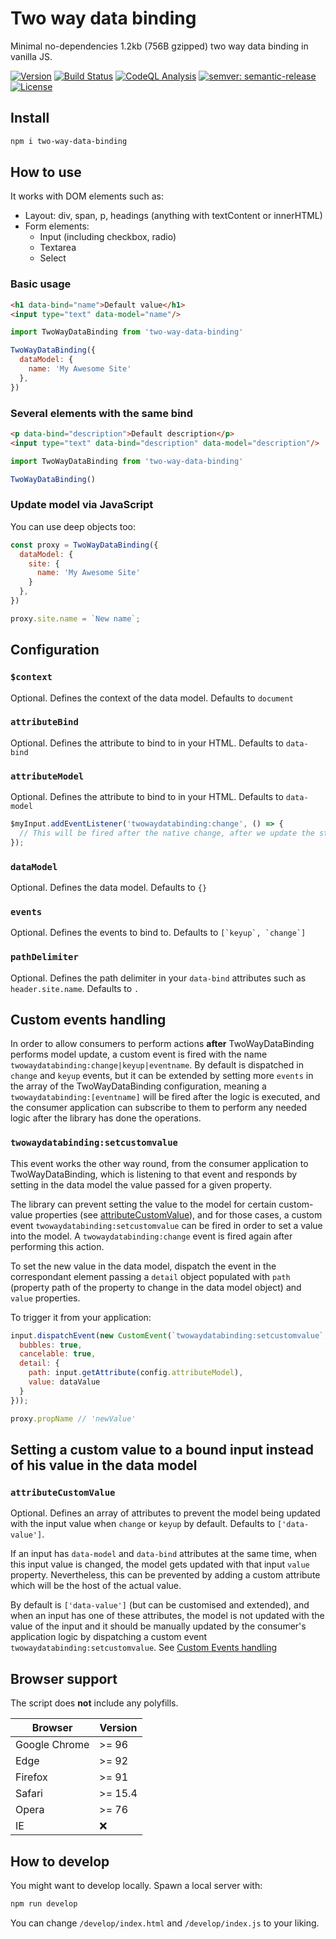 # Two way data binding

Minimal no-dependencies 1.2kb (756B gzipped) two way data binding in vanilla JS.

[![Version](https://img.shields.io/npm/v/two-way-data-binding.svg)](https://npmjs.org/package/two-way-data-binding)
[![Build Status](https://github.com/quicoto/two-way-data-binding/workflows/CI/badge.svg?branch=main)](https://github.com/quicoto/two-way-data-binding/actions)
[![CodeQL Analysis](https://github.com/quicoto/two-way-data-binding/workflows/CodeQL/badge.svg?branch=main)](https://github.com/quicoto/two-way-data-binding/actions)
[![semver: semantic-release](https://img.shields.io/badge/semver-semantic--release-blue.svg)](https://github.com/semantic-release/semantic-release)
[![License](https://img.shields.io/badge/License-MIT-blue.svg)](https://opensource.org/licenses/MIT)

## Install

```bash
npm i two-way-data-binding
```

## How to use

It works with DOM elements such as:

- Layout: div, span, p, headings (anything with textContent or innerHTML)
- Form elements:
  - Input (including checkbox, radio)
  - Textarea
  - Select

### Basic usage

```html
<h1 data-bind="name">Default value</h1>
<input type="text" data-model="name"/>
```

```javascript
import TwoWayDataBinding from 'two-way-data-binding'

TwoWayDataBinding({
  dataModel: {
    name: 'My Awesome Site'
  },
})
```

### Several elements with the same bind

```html
<p data-bind="description">Default description</p>
<input type="text" data-bind="description" data-model="description"/>
```

```javascript
import TwoWayDataBinding from 'two-way-data-binding'

TwoWayDataBinding()
```

### Update model via JavaScript

You can use deep objects too:

```javascript
const proxy = TwoWayDataBinding({
  dataModel: {
    site: {
      name: 'My Awesome Site'
    }
  },
})

proxy.site.name = `New name`;
```

## Configuration

### `$context`

Optional. Defines the context of the data model. Defaults to `document`

### `attributeBind`

Optional. Defines the attribute to bind to in your HTML. Defaults to `data-bind`

### `attributeModel`

Optional. Defines the attribute to bind to in your HTML. Defaults to `data-model`

```javascript
$myInput.addEventListener('twowaydatabinding:change', () => {
  // This will be fired after the native change, after we update the state
});
```

### `dataModel`

Optional. Defines the data model. Defaults to `{}`

### `events`

Optional. Defines the events to bind to. Defaults to ```[`keyup`, `change`]```

### `pathDelimiter`

Optional. Defines the path delimiter in your `data-bind` attributes such as `header.site.name`. Defaults to `.`

## Custom events handling

In order to allow consumers to perform actions **after** TwoWayDataBinding performs model update, a custom event is fired with the name `twowaydatabinding:change|keyup|eventname`. By default is dispatched in `change` and `keyup` events, but it can be extended by setting more `events` in the array of the TwoWayDataBinding configuration, meaning a `twowaydatabinding:[eventname]` will be fired after the logic is executed, and the consumer application can subscribe to them to perform any needed logic after the library has done the operations.

### <a id="setcustomvalue"></a>`twowaydatabinding:setcustomvalue`
This event works the other way round, from the consumer application to TwoWayDataBinding, which is listening to that event and responds by setting in the data model the value passed for a given property.

The library can prevent setting the value to the model for certain custom-value properties (see [attributeCustomValue](#attributecustomvalue)), and for those cases, a custom event `twowaydatabinding:setcustomvalue` can be fired in order to set a value into the model. A `twowaydatabinding:change` event is fired again after performing this action.

To set the new value in the data model, dispatch the event in the correspondant element passing a `detail` object populated with `path` (property path of the property to change in the data model object) and `value` properties.

To trigger it from your application:

```javascript
input.dispatchEvent(new CustomEvent(`twowaydatabinding:setcustomvalue`, {
  bubbles: true,
  cancelable: true,
  detail: {
    path: input.getAttribute(config.attributeModel),
    value: dataValue
  }
}));

proxy.propName // 'newValue'
```

## Setting a custom value to a bound input instead of his value in the data model
### <a id="attributecustomvalue"></a>`attributeCustomValue`

Optional. Defines an array of attributes to prevent the model being updated with the input value when `change` or `keyup` by default. Defaults to `['data-value']`.

If an input has `data-model` and `data-bind` attributes at the same time, when this input value is changed, the model gets updated with that input `value` property. Nevertheless, this can be prevented by adding a custom attribute which will be the host of the actual value.

By default is `['data-value']` (but can be customised and extended), and when an input has one of these attributes, the model is not updated with the value of the input and it should be manually updated by the consumer's application logic by dispatching a custom event `twowaydatabinding:setcustomvalue`. See [Custom Events handling](#setcustomvalue)

## Browser support

The script does **not** include any polyfills.

| Browser | Version  |
|---------------|---|
| Google Chrome | >= 96  |
| Edge        | >= 92  |
| Firefox       | >= 91 |
| Safari        | >= 15.4  |
| Opera        | >= 76  |
| IE        | ❌  |

## How to develop

You might want to develop locally. Spawn a local server with:

```bash
npm run develop
```

You can change `/develop/index.html` and `/develop/index.js` to your liking.
